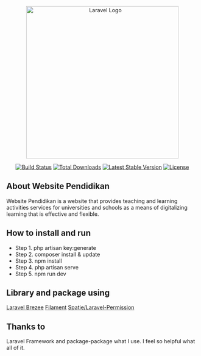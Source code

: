 <p align="center"><a href="https://laravel.com" target="_blank"><img src="https://raw.githubusercontent.com/laravel/art/master/logo-lockup/5%20SVG/2%20CMYK/1%20Full%20Color/laravel-logolockup-cmyk-red.svg" width="400" alt="Laravel Logo"></a></p>

<p align="center">
<a href="https://github.com/laravel/framework/actions"><img src="https://github.com/laravel/framework/workflows/tests/badge.svg" alt="Build Status"></a>
<a href="https://packagist.org/packages/laravel/framework"><img src="https://img.shields.io/packagist/dt/laravel/framework" alt="Total Downloads"></a>
<a href="https://packagist.org/packages/laravel/framework"><img src="https://img.shields.io/packagist/v/laravel/framework" alt="Latest Stable Version"></a>
<a href="https://packagist.org/packages/laravel/framework"><img src="https://img.shields.io/packagist/l/laravel/framework" alt="License"></a>
</p>

## About Website Pendidikan

Website Pendidikan is a website that provides teaching and learning activities services for universities and schools as a means of digitalizing learning that is effective and flexible.

## How to install and run

-   Step 1. php artisan key:generate
-   Step 2. composer install & update
-   Step 3. npm install
-   Step 4. php artisan serve
-   Step 5. npm run dev

## Library and package using

[Laravel Brezee](https://github.com/laravel/breeze)
[Filament](https://filamentphp.com/)
[Spatie/Laravel-Permission](https://spatie.be/docs/laravel-permission/v6/introduction)

## Thanks to

Laravel Framework and package-package what I use. I feel so helpful what all of it.
